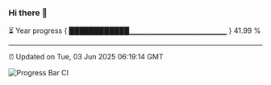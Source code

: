 ### Hi there 👋

⏳ Year progress { ████████████▁▁▁▁▁▁▁▁▁▁▁▁▁▁▁▁▁▁ } 41.99 %

---

⏰ Updated on Tue, 03 Jun 2025 06:19:14 GMT

![Progress Bar CI](https://github.com/code-lakshay/GitHub-Actions-Demo/workflows/Progress%20Bar%20CI/badge.svg)
